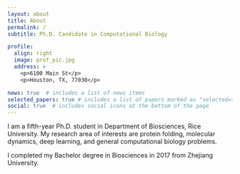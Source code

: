 ```yaml
---
layout: about
title: About
permalink: /
subtitle: Ph.D. Candidate in Computational Biology

profile:
  align: right
  image: prof_pic.jpg
  address: >
    <p>6100 Main St</p>
    <p>Houston, TX, 77030</p>

news: true  # includes a list of news items
selected_papers: true # includes a list of papers marked as "selected={true}"
social: true  # includes social icons at the bottom of the page
---
```


I am a fifth-year Ph.D. student in Department of Biosciences, Rice University. My research area of interests are protein folding, molecular dynamics, deep learning, and general computational biology problems.

I completed my Bachelor degree in Biosciences in 2017 from Zhejiang University. 

